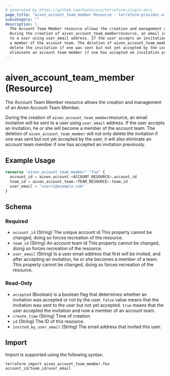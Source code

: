 ```yaml
---
# generated by https://github.com/hashicorp/terraform-plugin-docs
page_title: "aiven_account_team_member Resource - terraform-provider-aiven"
subcategory: ""
description: |-
  The Account Team Member resource allows the creation and management of an Aiven Account Team Member.
  During the creation of aiven_account_team_memberresource, an email invitation will be sent
  to a user using user_email address. If the user accepts an invitation, he or she will become
  a member of the account team. The deletion of aiven_account_team_member will not only
  delete the invitation if one was sent but not yet accepted by the user, it will also
  eliminate an account team member if one has accepted an invitation previously.
---
```


# aiven_account_team_member (Resource)

The Account Team Member resource allows the creation and management of an Aiven Account Team Member.

During the creation of `aiven_account_team_member`resource, an email invitation will be sent
to a user using `user_email` address. If the user accepts an invitation, he or she will become
a member of the account team. The deletion of `aiven_account_team_member` will not only
delete the invitation if one was sent but not yet accepted by the user, it will also 
eliminate an account team member if one has accepted an invitation previously.

## Example Usage

```terraform
resource "aiven_account_team_member" "foo" {
  account_id = aiven_account.<ACCOUNT_RESOURCE>.account_id
  team_id = aiven_account_team.<TEAM_RESOURCE>.team_id
  user_email = "user+1@example.com"
}
```

<!-- schema generated by tfplugindocs -->
## Schema

### Required

- `account_id` (String) The unique account id This property cannot be changed, doing so forces recreation of the resource.
- `team_id` (String) An account team id This property cannot be changed, doing so forces recreation of the resource.
- `user_email` (String) Is a user email address that first will be invited, and after accepting an invitation, he or she becomes a member of a team. This property cannot be changed, doing so forces recreation of the resource.

### Read-Only

- `accepted` (Boolean) is a boolean flag that determines whether an invitation was accepted or not by the user. `false` value means that the invitation was sent to the user but not yet accepted. `true` means that the user accepted the invitation and now a member of an account team.
- `create_time` (String) Time of creation
- `id` (String) The ID of this resource.
- `invited_by_user_email` (String) The email address that invited this user.

## Import

Import is supported using the following syntax:

```shell
terraform import aiven_account_team_member.foo account_id/team_id/user_email
```
